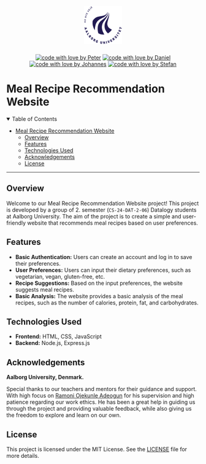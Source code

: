 <h1 align="center">
  <a href="https://github.com/PAEJGIT/P2-Projectn">
    <!-- Please provide path to your logo here -->
    <img src="./images/logo.png" alt="Logo" width="100" height="100">
  </a>
</h1>
<div align="center">

[![code with love by Peter](https://img.shields.io/badge/%3C%2F%3E%20with%20%E2%99%A5%20by-Peter-6082B6.svg?style=flat-square)](https://github.com/SkimmedMilky)
[![code with love by Daniel](https://img.shields.io/badge/%3C%2F%3E%20with%20%E2%99%A5%20by-Daniel-8A9A5B.svg?style=flat-square)](https://github.com/SkimmedMilky)
[![code with love by Johannes](https://img.shields.io/badge/%3C%2F%3E%20with%20%E2%99%A5%20by-Johannes-708090.svg?style=flat-square)](https://github.com/SkimmedMilky)
[![code with love by Stefan](https://img.shields.io/badge/%3C%2F%3E%20with%20%E2%99%A5%20by-Stefan-B2BEB5.svg?style=flat-square)](https://github.com/SkimmedMilky)

</div>

# Meal Recipe Recommendation Website

<details open="open">
<summary>Table of Contents</summary>

- [Meal Recipe Recommendation Website](#meal-recipe-recommendation-website)
  - [Overview](#overview)
  - [Features](#features)
  - [Technologies Used](#technologies-used)
  - [Acknowledgements](#acknowledgements)
  - [License](#license)

</details>

---

## Overview

Welcome to our Meal Recipe Recommendation Website project! This project is developed by a group of 2. semester (`CS-24-DAT-2-06`) Datalogy students at Aalborg University. The aim of the project is to create a simple and user-friendly website that recommends meal recipes based on user preferences.

## Features
- **Basic Authentication:** Users can create an account and log in to save their preferences.
- **User Preferences:** Users can input their dietary preferences, such as vegetarian, vegan, gluten-free, etc.
- **Recipe Suggestions:** Based on the input preferences, the website suggests meal recipes.
- **Basic Analysis:** The website provides a basic analysis of the meal recipes, such as the number of calories, protein, fat, and carbohydrates.

## Technologies Used
- **Frontend:** HTML, CSS, JavaScript
- **Backend:** Node.js, Express.js

## Acknowledgements

**Aalborg University, Denmark.**

Special thanks to our teachers and mentors for their guidance and support.
With high focus on [Ramoni Ojekunle Adeogun](https://vbn.aau.dk/da/persons/ramoni-ojekunle-adeogun) for his supervision and high patience regarding our work ethics. He has been a great help in guiding us through the project and providing valuable feedback, while also giving us the freedom to explore and learn on our own.

## License
This project is licensed under the MIT License. See the [LICENSE](./LICENSE.md) file for more details.
